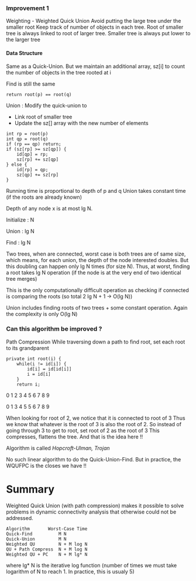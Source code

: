 ### Improvement 1
Weighting - Weighted Quick Union
Avoid putting the large tree under the smaller root
Keep track of number of objects in each tree.
Root of smaller tree is always linked to root of larger tree.
Smaller tree is always put lower to the larger tree

#### Data Structure
Same as a Quick-Union. But we maintain an additional array, sz[i]
to count the number of objects in the tree rooted at i

Find is still the same
```
return root(p) == root(q)
```

Union : Modify the quick-union to 
* Link root of smaller tree
* Update the sz[] array with the new number of elements

```
int rp = root(p)
int qp = root(q)
if (rp == qp) return;
if (sz[rp] >= sz[qp]) {
    id[qp] = rp;
    sz[rp] += sz[qp]
} else {
    id[rp] = qp;
    sz[qp] += sz[rp]
}
```

Running time is proportional to depth of p and q
Union takes constant time (if the roots are already known)

Depth of any node x is at most lg N.

Initialize      : N

Union           : lg N

Find            : lg N

Two trees, when are connected, worst case is both trees are of same size, which means, for each union, the depth of the node interested doubles. But this doubling can happen only lg N times (for size N). Thus, at worst, finding a root takes lg N operation (if the node is at the very end of two identical tree merges)

This is the only computationally difficult operation as checking if connected is comparing the roots (so total 2 lg N + 1 -> O(lg N))

Union includes finding roots of two trees + some constant operation. Again the complexity is only O(lg N)


### Can this algorithm be improved ?
Path Compression
While traversing down a path to find root, set each root to its grandparent
```
private int root(i) {
    while(i != id[i]) {
        id[i] = id[id[i]]
        i = id[i]
    }
    return i;
```
0 1 2 3 4 5 6 7 8 9

0 1 3 4 5 5 6 7 8 9

When looking for root of 2, we notice that it is connected to root of 3
Thus we know that whatever is the root of 3 is also the root of 2.
So instead of going through 3 to get to root, set root of 2 as the root of 3
This compresses, flattens the tree. And that is the idea here !!

Algorithm is called *Hopcroft-Ulman, Trojan*

No such linear algorithm to do the Quick-Union-Find.
But in practice, the WQUFPC is the closes we have !!

# Summary
Weighted Quick Union (with path compression) makes it possible to solve problems in dynamic connectivity analysis that otherwise could not be addressed.

```
Algorithm       Worst-Case Time
Quick-Find          M N
Quick-Union         M N
Weighted QU         N + M log N
QU + Path Compress  N + M log N
Weighted QU + PC    N + M lg* N
```

where lg* N is the iterative log function (number of times we must take logarithm of N to reach 1. In practice, this is usualy 5)
